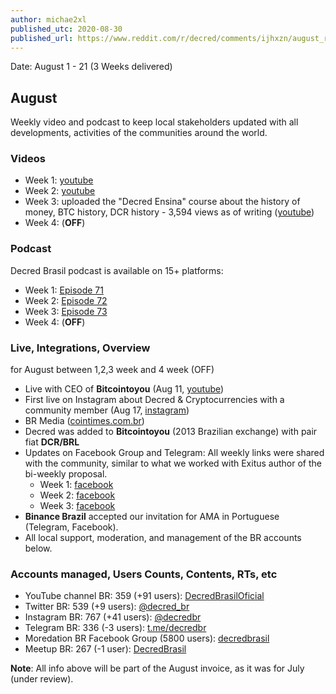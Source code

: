 ```yaml
---
author: michae2xl
published_utc: 2020-08-30
published_url: https://www.reddit.com/r/decred/comments/ijhxzn/august_report_for_brazil_proposal/
---
```


Date: August 1 - 21 (3 Weeks delivered)

## August

Weekly video and podcast to keep local stakeholders updated with all developments, activities of the communities around the world.

### Videos

* Week 1: [youtube](https://youtu.be/O9fYRhSjqcE)
* Week 2: [youtube](https://youtu.be/Ms6E3ETnilk)
* Week 3: uploaded the "Decred Ensina" course about the history of money, BTC history, DCR history - 3,594 views as of writing ([youtube](https://youtu.be/LA4AMvrfa70))
* Week 4: (**OFF**)

### Podcast

Decred Brasil podcast is available on 15+ platforms:

* Week 1: [Episode 71](https://soundcloud.com/decredbrasil/ep71)
* Week 2: [Episode 72](https://soundcloud.com/decredbrasil/ep72)
* Week 3: [Episode 73](https://soundcloud.com/decredbrasil/ep73)
* Week 4: (**OFF**)

### Live, Integrations, Overview

for August between 1,2,3 week and 4 week (OFF)

* Live with CEO of **Bitcointoyou** (Aug 11, [youtube](https://youtu.be/dk_2WYZ4EDU))
* First live on Instagram about Decred & Cryptocurrencies with a community member (Aug 17, [instagram](https://www.instagram.com/tv/CEAenAhF7m0/))
* BR Media ([cointimes.com.br](https://cointimes.com.br/conheca-6-criptomoedas-e-tokens-que-distribuem-lucro/))
* Decred was added to **Bitcointoyou** (2013 Brazilian exchange) with pair fiat **DCR/BRL**
* Updates on Facebook Group and Telegram: All weekly links were shared with the community, similar to what we worked with Exitus author of the bi-weekly proposal.
  * Week 1: [facebook](https://www.facebook.com/photo?fbid=3306091546113990)
  * Week 2: [facebook](https://www.facebook.com/photo?fbid=3327054034017741)
  * Week 3: [facebook](https://www.facebook.com/photo?fbid=3347711508618660)
* **Binance Brazil** accepted our invitation for AMA in Portuguese (Telegram, Facebook).
* All local support, moderation, and management of the BR accounts below.

### Accounts managed, Users Counts, Contents, RTs, etc

* YouTube channel BR: 359 (+91 users): [DecredBrasilOficial](https://www.youtube.com/c/DecredBrasilOficial)
* Twitter BR: 539 (+9 users): [@decred_br](https://twitter.com/decred_br)
* Instagram BR: 767 (+41 users): [@decredbr](https://www.instagram.com/decredbr/)
* Telegram BR: 336 (-3 users): [t.me/decredbr](https://t.me/decredbr)
* Moredation BR Facebook Group (5800 users): [decredbrasil](https://www.facebook.com/groups/decredbrasil/)
* Meetup BR: 267 (-1 user): [DecredBrasil](https://www.meetup.com/pt-BR/DecredBrasil/)

**Note**: All info above will be part of the August invoice, as it was for July (under review).
